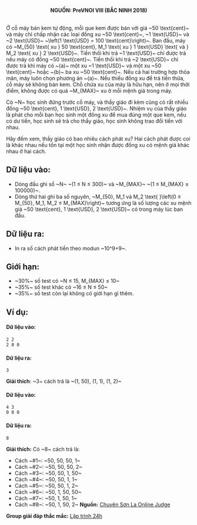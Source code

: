 **<center>NGUỒN: PreVNOI Ⅷ (BẮC NINH 2018)</center>**
<br>

Ở cỗ máy bán kem tự động, mỗi que kem được bán với giá ~50 \text{cent}~ và máy chỉ chấp nhận các loại đồng xu ~50 \text{cent}~, ~1 \text{USD}~ và ~2 \text{USD}~ ~\left(1 \text{USD} = 100 \text{cent}\right)~. Ban đầu, máy có ~M_{50} \text{ xu } 50 \text{cent}, M_1 \text{ xu } 1 \text{USD} \text{ và } M_2 \text{ xu } 2 \text{USD}~. Tiền thối khi trả ~1 \text{USD}~ chỉ được trả nếu máy có đồng ~50 \text{cent}~. Tiền thối khi trả ~2 \text{USD}~ chỉ được trả khi máy có ~(a)~ một xu ~1 \text{USD}~ và một xu ~50 \text{cent}~ hoặc ~(b)~ ba xu ~50 \text{cent}~. Nếu cả hai trường hợp thỏa mãn, máy luôn chọn phương án ~(a)~. Nếu thiếu đồng xu để trả tiền thừa, cỗ máy sẽ không bán kem. Chỗ chứa xu của máy là hữu hạn, nên ở mọi thời điểm, không được có quá ~M_{MAX}~ xu ở mỗi mệnh giá trong máy.

Có ~N~ học sinh đứng trước cỗ máy, và thầy giáo đi kèm cũng có rất nhiều đồng ~50 \text{cent}, 1 \text{USD}, 2 \text{USD}~. Nhiệm vụ của thầy giáo là phát cho mỗi bạn học sinh một đồng xu để mua đúng một que kem, nếu có dư tiền, học sinh sẽ trả cho thầy giáo, học sinh không trao đổi tiền với nhau.

Hãy đếm xem, thầy giáo có bao nhiêu cách phát xu? Hai cách phát được coi là khác nhau nếu tồn tại một học sinh nhận được đồng xu có mệnh giá khác nhau ở hai cách.

## Dữ liệu vào:
- Dòng đầu ghi số ~N~ ~(1 ≤ N ≤ 300)~ và ~M_{MAX}~ ~(1 ≤ M_{MAX} ≤ 100000)~.
- Dòng thứ hai ghi ba số nguyên, ~M_{50}, M_1 và M_2 \text{ }\left(0 ≤ M_{50}, M_1, M_2 ≤ M_{MAX}\right)~ tương ứng là số lượng các xu mệnh giá ~50 \text{cent}, 1 \text{USD}, 2 \text{USD}~ có trong máy lúc ban đầu. 

## Dữ liệu ra:
- In ra số cách phát tiền theo modun ~10^9+9~.

## Giới hạn:
- ~30\%~ số test có ~N ≤ 15, M_{MAX} ≤ 10~
- ~35\%~ số test khác có ~16 ≤ N ≤ 50~
- ~35\%~ số test còn lại không có giới hạn gì thêm.

## Ví dụ:
#### Dữ liệu vào:
```
2 2
2 0 0
```

#### Dữ liệu ra:
```
3
```

**Giải thích**: ~3~ cách trả là ~(1, 50), (1, 1), (1, 2)~

#### Dữ liệu vào:
```
4 3 
0 0 0
```

#### Dữ liệu ra:
```
8
```

**Giải thích:** Có ~8~ cách trả là:

- Cách ~\#1~: ~50, 50, 50, 1~ 
- Cách ~\#2~: ~50, 50, 50, 2~
- Cách ~\#3~: ~50, 50, 1, 50~ 
- Cách ~\#4~: ~50, 50, 1, 1~ 
- Cách ~\#5~: ~50, 50, 1, 2~ 
- Cách ~\#6~: ~50, 1, 50, 50~ 
- Cách ~\#7~: ~50, 1, 50, 1~ 
- Cách ~\#8~: ~50, 1, 50, 2~ 
**Nguồn:** [Chuyên Sơn La Online Judge](http://csloj.ddns.net/)

**Group giải đáp thắc mắc:** [Lập trình 24h](https://www.facebook.com/groups/1386904321519984)